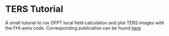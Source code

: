 # TERS Tutorial
A small tutorial to run DFPT local field calculation and plot TERS images with the FHI-aims code.
Corresponding publication can be found [here](https://doi.org/10.1021/acs.jpclett.3c01216)
